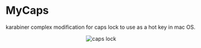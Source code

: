 # MyCaps
karabiner complex modification for caps lock to use as a hot key in mac OS.

<p align="center"><img src="https://cdn.dribbble.com/users/3475837/screenshots/14684716/media/e78d5b69d501d17ac90acf26c5f1e206.gif" alt="caps lock"/></p>

